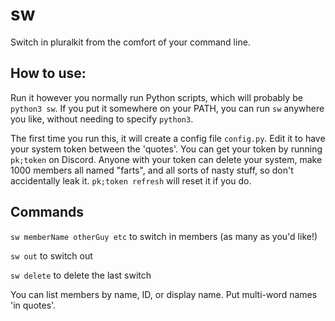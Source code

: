 # sw
Switch in pluralkit from the comfort of your command line.

## How to use:
Run it however you normally run Python scripts, which will probably be `python3 sw`. If you put it somewhere on your PATH, you can run `sw` anywhere you like, without needing to specify `python3`.

The first time you run this, it will create a config file `config.py`. Edit it to have your system token between the 'quotes'. You can get your token by running `pk;token` on Discord. Anyone with your token can delete your system, make 1000 members all named "farts", and all sorts of nasty stuff, so don't accidentally leak it. `pk;token refresh` will reset it if you do.

## Commands
`sw memberName otherGuy etc` to switch in members (as many as you'd like!)

`sw out` to switch out

`sw delete` to delete the last switch

You can list members by name, ID, or display name. Put multi-word names 'in quotes'.
